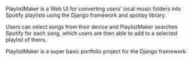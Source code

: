 PlaylistMaker is a Web UI for converting users' local music folders into Spotify playlists using the Django framework and spotipy library.

Users can select songs from their device and PlaylistMaker searches Spotify for each song, which users are then able to add to a selected playlist of theirs.

PlaylistMaker is a super basic portfolio project for the Django framework.
